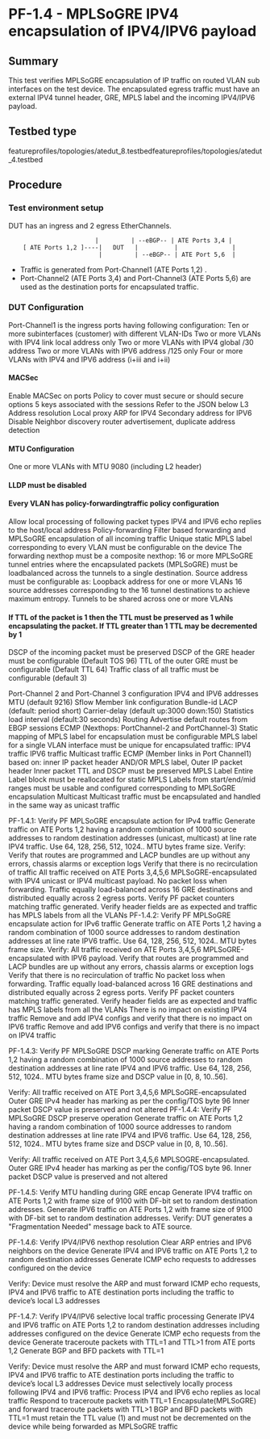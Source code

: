 # PF-1.4 - MPLSoGRE IPV4 encapsulation of IPV4/IPV6 payload

## Summary

This test verifies MPLSoGRE encapsulation of IP traffic on routed VLAN sub interfaces on the test device. The encapsulated egress traffic must have an external IPV4 tunnel header, GRE, MPLS label and the incoming IPV4/IPV6 payload.

## Testbed type

featureprofiles/topologies/atedut_8.testbedfeatureprofiles/topologies/atedut_4.testbed

## Procedure

### Test environment setup

DUT has an ingress and 2 egress EtherChannels.

```
                        |         | --eBGP-- | ATE Ports 3,4 |
    [ ATE Ports 1,2 ]----|   DUT   |          |               |
                         |         | --eBGP-- | ATE Port 5,6  |
```

* Traffic is generated from Port-Channel1 (ATE Ports 1,2) .
* Port-Channel2 (ATE Ports 3,4) and Port-Channel3 (ATE Ports 5,6) are used as the destination ports for encapsulated traffic.

### DUT Configuration

Port-Channel1 is the ingress ports having following configuration:
Ten or more subinterfaces (customer) with different VLAN-IDs
Two or more VLANs with IPV4 link local address only
Two or more VLANs with IPV4 global /30 address
Two or more VLANs with IPV6 address /125 only
Four or more VLANs with IPV4 and IPV6 address (i+iii and i+ii)

#### MACSec

Enable MACSec on ports
Policy to cover must secure or should secure options
5 keys associated with the sessions
Refer to the JSON below
L3 Address resolution
Local proxy ARP for IPV4
Secondary address for IPV6
Disable Neighbor discovery router advertisement, duplicate address detection

#### MTU Configuration

One or more VLANs with MTU 9080 (including L2 header)

#### LLDP must be disabled

#### Every VLAN has policy-forwardingtraffic policy configuration

Allow local processing of following packet types
IPV4 and IPV6 echo replies to the host/local address
Policy-forwarding Filter based forwarding and MPLSoGRE encapsulation of all incoming traffic
Unique static MPLS label corresponding to every VLAN must be configurable on the device
The forwarding nexthop must be a composite nexthop:
16 or more MPLSoGRE tunnel entries where the encapsulated packets (MPLSoGRE) must be loadbalanced across the tunnels to a single destination.
Source address must be configurable as:
Loopback address for one or more VLANs
16 source addresses corresponding to the 16 tunnel destinations to achieve maximum entropy.
Tunnels to be shared across one or more VLANs

#### If TTL of the packet is 1 then the TTL must be preserved as 1 while encapsulating the packet. If TTL greater than 1 TTL may be decremented by 1

DSCP of the incoming packet must be preserved
DSCP of the GRE header must be configurable (Default TOS 96)
TTL of the outer GRE must be configurable (Default TTL 64)
Traffic class of all traffic must be configurable (default 3)

Port-Channel 2 and Port-Channel 3 configuration
IPV4 and IPV6 addresses
MTU (default 9216)
Sflow
Member link configuration
Bundle-id
LACP (default: period short)
Carrier-delay (default up:3000 down:150)
Statistics load interval (default:30 seconds)
Routing
Advertise default routes from EBGP sessions
ECMP (Nexthops: PortChannel-2 and PortChannel-3)
Static mapping of MPLS label for encapsulation must be configurable
MPLS label for a single VLAN interface must be unique for encapsulated traffic:
IPV4 traffic
IPV6 traffic
Multicast traffic
ECMP (Member links in Port Channel1) based on:
inner IP packet header  AND/OR
MPLS label, Outer IP packet header
Inner packet TTL and DSCP must be preserved
MPLS Label
Entire Label block must be reallocated for static MPLS
Labels from start/end/mid ranges must be usable and configured corresponding to MPLSoGRE encapsulation
Multicast
Multicast traffic must be encapsulated and handled in the same way as unicast traffic

PF-1.4.1: Verify PF MPLSoGRE encapsulate action for IPv4 traffic
Generate traffic on ATE Ports 1,2 having a random combination of 1000 source addresses to random destination addresses (unicast, multicast) at line rate IPV4 traffic. Use 64, 128, 256, 512, 1024.. MTU bytes frame size.
Verify:
Verify that routes are programmed and LACP bundles are up without any errors, chassis alarms or exception logs
Verify that there is no recirculation of traffic
All traffic received on ATE Ports 3,4,5,6 MPLSoGRE-encapsulated with IPV4 unicast or IPV4 multicast payload.
No packet loss when forwarding.
Traffic equally load-balanced across 16 GRE destinations and distributed equally across 2 egress ports.
Verify PF packet counters matching traffic generated.
Verify header fields are as expected and traffic has MPLS labels from all the VLANs
PF-1.4.2: Verify PF MPLSoGRE encapsulate action for IPv6 traffic
Generate traffic on ATE Ports 1,2 having a random combination of 1000 source addresses to random destination addresses at line rate IPV6 traffic. Use 64, 128, 256, 512, 1024.. MTU bytes frame size.
Verify:
All traffic received on ATE Ports 3,4,5,6 MPLSoGRE-encapsulated with IPV6 payload.
Verify that routes are programmed and LACP bundles are up without any errors, chassis alarms or exception logs
Verify that there is no recirculation of traffic
No packet loss when forwarding.
Traffic equally load-balanced across 16 GRE destinations and distributed equally across 2 egress ports.
Verify PF packet counters matching traffic generated.
Verify header fields are as expected and traffic has MPLS labels from all the VLANs
There is no impact on existing IPV4 traffic
Remove and add IPV4 configs and verify that there is no impact on IPV6 traffic
Remove and add IPV6 configs and verify that there is no impact on IPV4 traffic

PF-1.4.3: Verify PF MPLSoGRE DSCP marking
Generate traffic on ATE Ports 1,2 having a random combination of 1000 source addresses to random destination addresses at line rate IPV4 and IPV6 traffic. Use 64, 128, 256, 512, 1024.. MTU bytes frame size and DSCP value in [0, 8, 10..56].

Verify:
All traffic received on ATE Port 3,4,5,6 MPLSoGRE-encapsulated
Outer GRE IPv4 header has marking as per the config/TOS byte 96
Inner packet DSCP value is preserved and not altered
PF-1.4.4: Verify PF MPLSoGRE DSCP preserve operation
Generate traffic on ATE Ports 1,2 having a random combination of 1000 source addresses to random destination addresses at line rate IPV4 and IPV6 traffic. Use 64, 128, 256, 512, 1024.. MTU bytes frame size and DSCP value in [0, 8, 10..56].

Verify:
All traffic received on ATE Port 3,4,5,6 MPLSOGRE-encapsulated.
Outer GRE IPv4 header has marking as per the config/TOS byte 96.
Inner packet DSCP value is preserved and not altered

PF-1.4.5: Verify MTU handling during GRE encap
Generate IPV4 traffic on ATE Ports 1,2  with frame size of 9100 with DF-bit set to random destination addresses.
Generate IPV6 traffic on ATE Ports 1,2 with frame size of 9100 with DF-bit set to random destination addresses.
Verify:
DUT generates a "Fragmentation Needed" message back to ATE source.

PF-1.4.6: Verify IPV4/IPV6 nexthop resolution
Clear ARP entries and IPV6 neighbors on the device
Generate IPV4 and IPV6 traffic on ATE Ports 1,2  to random destination addresses
Generate ICMP echo requests to addresses configured on the device

Verify:
Device must resolve the ARP and must forward ICMP echo requests, IPV4 and IPV6 traffic to ATE destination ports including the traffic to device’s local L3 addresses

PF-1.4.7: Verify IPV4/IPV6 selective local traffic processing
Generate IPV4 and IPV6 traffic on ATE Ports 1,2  to random destination addresses including addresses configured on the device
Generate ICMP echo requests from the device
Generate traceroute packets with TTL=1 and TTL>1 from ATE ports 1,2
Generate BGP and BFD packets with TTL=1

Verify:
Device must resolve the ARP and must forward ICMP echo requests, IPV4 and IPV6 traffic to ATE destination ports including the traffic to device’s local L3 addresses
Device must selectively locally process following IPV4 and IPV6 traffic:
Process IPV4 and IPV6 echo replies as local traffic
Respond to traceroute packets with TTL=1
Encapsulate(MPLSoGRE) and forward  traceroute packets with TTL>1
BGP and BFD packets with TTL=1 must retain the TTL value (1) and must not be decremented on the device while being forwarded as MPLSoGRE traffic
